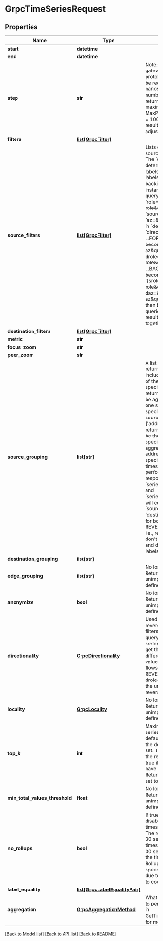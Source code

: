 # GrpcTimeSeriesRequest

## Properties
Name | Type | Description | Notes
------------ | ------------- | ------------- | -------------
**start** | **datetime** |  | [optional] 
**end** | **datetime** |  | [optional] 
**step** | **str** | Note: if using grpc-gateway, protobuf.Duration should be received as nanoseconds. The number of points returned is capped at a maximum, currently MaxPointsPerTimeseries &#x3D; 10000. The returned result&#39;s step might be adjusted. | [optional] 
**filters** | [**list[GrpcFilter]**](GrpcFilter.md) |  | [optional] 
**source_filters** | [**list[GrpcFilter]**](GrpcFilter.md) | Lists of filters for the source and destinations. The &#x60;directionality&#x60; field determines how these labels get converted to labels queried against the backing TSDB.  For instance, lets say I do a query with &#x60;role&#x3D;\&quot;my-role\&quot;&#x60; in &#x60;source_filters&#x60; and &#x60;az&#x3D;\&quot;my-az\&quot;&#x60; in &#x60;destination_filters&#x60;. If &#x60;directionality&#x60; is ...   - ...FORWARD, then these become &#x60;{saz&#x3D;\&quot;my-az\&quot;, drole&#x3D;\&quot;my-role\&quot;}&#x60;   - ...BACKWARD, then these become &#x60;{srole&#x3D;\&quot;my-role\&quot;, daz&#x3D;\&quot;my-az\&quot;}&#x60;   - ...BOTH, then both of the above queries are done and the results are        merged together. | [optional] 
**destination_filters** | [**list[GrpcFilter]**](GrpcFilter.md) |  | [optional] 
**metric** | **str** |  | [optional] 
**focus_zoom** | **str** |  | [optional] 
**peer_zoom** | **str** |  | [optional] 
**source_grouping** | **list[str]** | A list of labels that the returned timeseries will include.  If only one side of the groupings are specified, then the returned timeseries will be aggregated for that one side. E.g., if we specify a query for source_grouping &#x3D; [&#39;address&#39;], then the returned timeseries will be the sum of the specified metric aggregated by source address. If no grouping is specified, no cross-timeseries aggregation is performed.  Note: The response&#39;s &#x60;series.source_labels&#x60; and &#x60;series.destination_labels&#x60; will contain &#x60;source_grouping&#x60; and &#x60;destination_grouping&#x60;, for both FORWARD and REVERSED responses, i.e., reversed timeseries don&#39;t reverse the source and destination grouping labels. | [optional] 
**destination_grouping** | **list[str]** |  | [optional] 
**edge_grouping** | **list[str]** | No longer supported. Returns an unimplemented error if defined. | [optional] 
**anonymize** | **bool** | No longer supported. Returns an unimplemented error if defined. | [optional] 
**directionality** | [**GrpcDirectionality**](GrpcDirectionality.md) | Used to conditionally reverse the specified filters.  For example, if we query for flows with srole&#x3D;(a), then we would get these results for different directionality values:  - FORWARD - all flows with srole&#x3D;(a),  - REVERSE - all flows with drole&#x3D;(a), and  - BOTH - the union of forward and reverse. | [optional] 
**locality** | [**GrpcLocality**](GrpcLocality.md) | No longer supported. Returns an unimplemented error if defined. | [optional] 
**top_k** | **int** | Maximum number of time series to return. The default value is 30. Uses the default value if not set. The hit_limit field in the response is set to true if some time series have been omitted. Returns all time series if set to -1. | [optional] 
**min_total_values_threshold** | **float** | No longer supported. Returns an unimplemented error if defined. | [optional] 
**no_rollups** | **bool** | If true, the service will disable use of rolled-up timeseries in the request. The rollups are currently 30 seconds. I.e., each timeseries is stored as a 30 second aggregate in the timeseries database. Rollups can significantly speed up large queries due to less points needed to cover the interval. | [optional] 
**label_equality** | [**list[GrpcLabelEqualityPair]**](GrpcLabelEqualityPair.md) |  | [optional] 
**aggregation** | [**GrpcAggregationMethod**](GrpcAggregationMethod.md) | What type of aggregation to perform. See comment in GetTimeSeriesRequestV2 for more details. | [optional] 

[[Back to Model list]](../README.md#documentation-for-models) [[Back to API list]](../README.md#documentation-for-api-endpoints) [[Back to README]](../README.md)


